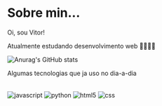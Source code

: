 # Sobre min...
Oi, sou Vitor!

Atualmente estudando desenvolvimento web 👨🏽‍💻📌

![Anurag's GitHub stats](https://github-readme-stats.vercel.app/api?username=VitorAraujo&show_icons=true&theme=dark)

Algumas tecnologias que ja uso no dia-a-dia

<div style="display: flex, gap: 5rem" > <br>
  <img alt="javascript" align="center" src="https://img.shields.io/badge/JavaScript-F7DF1E?style=for-the-badge&logo=javascript&logoColor=black">
  <img src="https://img.shields.io/badge/Python-3776AB?style=for-the-badge&logo=python&logoColor=white" alt="python" align="center">
  <img src="https://img.shields.io/badge/HTML5-E34F26?style=for-the-badge&logo=html5&logoColor=white" alt="html5" align="center">
  <img src="https://img.shields.io/badge/CSS3-1572B6?style=for-the-badge&logo=css3&logoColor=white" alt="css" align="center">
</div>

